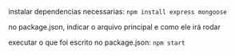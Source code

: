 instalar dependencias necessarias:
`npm install express mongoose`

no package.json, indicar o arquivo principal e como ele irá rodar

executar o que foi escrito no package.json: `npm start`
